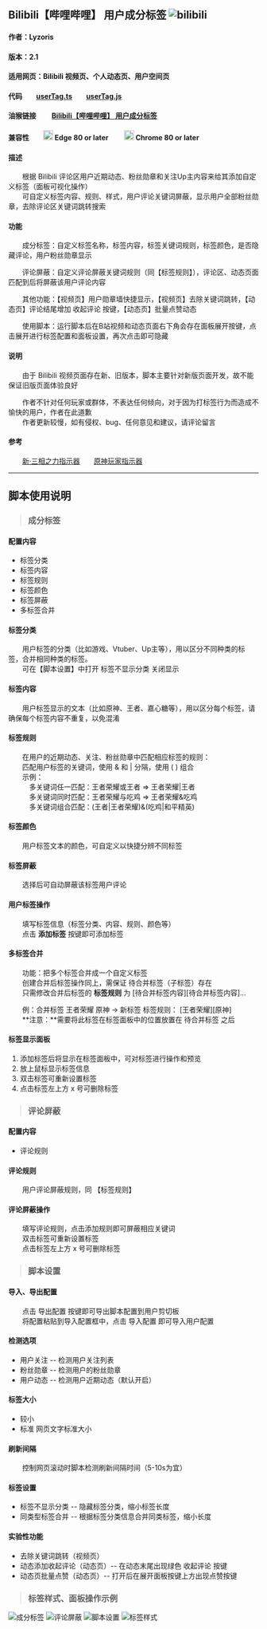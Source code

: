 ## Bilibili【哔哩哔哩】 用户成分标签 ![bilibili](https://experiments.sparanoid.net/favicons/v2/www.bilibili.com.ico)

#### 作者：Lyzoris
#### 版本：2.1
#### 适用网页：Bilibili 视频页、个人动态页、用户空间页   
#### 代码&ensp;&ensp;&ensp;&ensp;[**userTag.ts**](https://github.com/lyzoris/BilibiliComments-userTag/blob/main/userTag.ts)&ensp;&ensp;&ensp;&ensp;[**userTag.js**](https://github.com/lyzoris/BilibiliComments-userTag/blob/main/userTag.js)
#### 油猴链接  &ensp;&ensp;&ensp;&ensp;[Bilibili【哔哩哔哩】 用户成分标签](https://greasyfork.org/zh-CN/scripts/451354)
#### 兼容性&ensp;&ensp;&ensp;&ensp;<img src=https://greasyfork.org/vite/assets/edge.e54a3dc2.svg width=20 height=20> Edge 80 or later   &ensp;&ensp;&ensp;&ensp;<img src=https://greasyfork.org/vite/assets/chrome.1b5cb774.svg width=20 height=20> Chrome 80 or later 
#### 描述
&ensp;&ensp;&ensp;&ensp;根据 Bilibili 评论区用户近期动态、粉丝勋章和关注Up主内容来给其添加自定义标签（面板可视化操作）    
&ensp;&ensp;&ensp;&ensp;可自定义标签内容、规则、样式，用户评论关键词屏蔽，显示用户全部粉丝勋章，去除评论区关键词跳转搜索  

#### 功能
&ensp;&ensp;&ensp;&ensp;成分标签：自定义标签名称，标签内容，标签关键词规则，标签颜色，是否隐藏评论，用户粉丝勋章显示    

&ensp;&ensp;&ensp;&ensp;评论屏蔽：自定义评论屏蔽关键词规则（同【标签规则】），评论区、动态页面匹配到后将屏蔽该用户评论内容  

&ensp;&ensp;&ensp;&ensp;其他功能：【视频页】用户勋章墙快捷显示，【视频页】去除关键词跳转，【动态页】评论结尾增加 收起评论 按键，【动态页】批量点赞动态  

&ensp;&ensp;&ensp;&ensp;使用脚本：运行脚本后在B站视频和动态页面右下角会存在面板展开按键，点击展开进行标签配置和面板设置，再次点击即可隐藏  

#### 说明 
&ensp;&ensp;&ensp;&ensp;由于 Bilibili 视频页面存在新、旧版本，脚本主要针对新版页面开发，故不能保证旧版页面体验良好    
   
&ensp;&ensp;&ensp;&ensp;作者不针对任何玩家或群体，不表达任何倾向，对于因为打标签行为而造成不愉快的用户，作者在此道歉     
&ensp;&ensp;&ensp;&ensp;作者更新较慢，如有侵权、bug、任何意见和建议，请评论留言  

#### 参考  
&ensp;&ensp;&ensp;&ensp;[新·三相之力指示器](https://greasyfork.org/zh-CN/scripts/451150)&ensp;&ensp;&ensp;&ensp;[原神玩家指示器](https://greasyfork.org/zh-CN/scripts/450720)  

--------------------------
## 脚本使用说明

> ### 成分标签  

#### 配置内容  
- 标签分类 
- 标签内容 
- 标签规则 
- 标签颜色 
- 标签屏蔽
- 多标签合并  
   
#### 标签分类
&ensp;&ensp;&ensp;&ensp;用户标签的分类（比如游戏、Vtuber、Up主等），用以区分不同种类的标签，合并相同种类的标签。    
&ensp;&ensp;&ensp;&ensp;可在【脚本设置】中打开 标签不显示分类 关闭显示
#### 标签内容
&ensp;&ensp;&ensp;&ensp;用户标签显示的文本（比如原神、王者、嘉心糖等），用以区分每个标签，请确保每个标签内容不重复，以免混淆
#### 标签规则
&ensp;&ensp;&ensp;&ensp;在用户的近期动态、关注、粉丝勋章中匹配相应标签的规则：  
&ensp;&ensp;&ensp;&ensp;匹配用户标签的关键词，使用 & 和 | 分隔，使用 ( ) 组合  
&ensp;&ensp;&ensp;&ensp;示例：  
&ensp;&ensp;&ensp;&ensp;&ensp;&ensp;多关键词任一匹配：王者荣耀或王者 => 王者荣耀|王者   
&ensp;&ensp;&ensp;&ensp;&ensp;&ensp;多关键词同时匹配：王者荣耀与吃鸡 => 王者荣耀&吃鸡   
&ensp;&ensp;&ensp;&ensp;&ensp;&ensp;多关键词组合匹配：(王者|王者荣耀)&(吃鸡|和平精英)  
#### 标签颜色
&ensp;&ensp;&ensp;&ensp;用户标签文本的颜色，可自定义以快捷分辨不同标签
#### 标签屏蔽
&ensp;&ensp;&ensp;&ensp;选择后可自动屏蔽该标签用户评论
#### 用户标签操作
&ensp;&ensp;&ensp;&ensp;填写标签信息（标签分类、内容、规则、颜色等）  
&ensp;&ensp;&ensp;&ensp;点击 **添加标签** 按键即可添加标签  
#### 多标签合并
&ensp;&ensp;&ensp;&ensp;功能：把多个标签合并成一个自定义标签  
&ensp;&ensp;&ensp;&ensp;创建合并后标签操作同上，需保证 待合并标签（子标签）存在     
&ensp;&ensp;&ensp;&ensp;只需修改合并后标签的 **标签规则** 为 [待合并标签内容][待合并标签内容]... 
     
&ensp;&ensp;&ensp;&ensp;例：合并标签 王者荣耀 原神 -> 新标签 标签规则： [王者荣耀][原神]    
&ensp;&ensp;&ensp;&ensp;**注意：**需要将此标签在标签面板中的位置放置在 待合并标签 之后   
#### 标签显示面板
1. 添加标签后将显示在标签面板中，可对标签进行操作和预览 
2. 放上鼠标显示标签信息  
3. 双击标签可重新设置标签  
4. 点击标签左上方 x 号可删除标签  

> ### 评论屏蔽

#### 配置内容
- 评论规则

#### 评论规则
&ensp;&ensp;&ensp;&ensp;用户评论屏蔽规则，同 【标签规则】
#### 评论屏蔽操作
&ensp;&ensp;&ensp;&ensp;填写评论规则，点击添加规则即可屏蔽相应关键词  
&ensp;&ensp;&ensp;&ensp;双击标签可重新设置标签  
&ensp;&ensp;&ensp;&ensp;点击标签左上方 x 号可删除标签  
> ### 脚本设置

#### 导入、导出配置
&ensp;&ensp;&ensp;&ensp;点击 导出配置 按键即可导出脚本配置到用户剪切板  
&ensp;&ensp;&ensp;&ensp;将配置粘贴到导入配置框中，点击 导入配置 即可导入用户配置
#### 检测选项
- 用户关注 -- 检测用户关注列表
- 粉丝勋章 -- 检测用户的粉丝勋章
- 用户动态 -- 检测用户近期动态（默认开启）

#### 标签大小
- 较小 
- 标准 网页文字标准大小

#### 刷新间隔
&ensp;&ensp;&ensp;&ensp;控制网页滚动时脚本检测刷新间隔时间（5-10s为宜）
#### 标签设置
- 标签不显示分类 -- 隐藏标签分类，缩小标签长度
- 同类型标签合并 -- 根据标签分类信息合并同类标签，缩小长度

#### 实验性功能
- 去除关键词跳转（视频页）
- 动态添加收起评论（动态页）-- 在动态末尾出现绿色 收起评论 按键
- 动态页批量点赞（动态页）-- 打开后在展开面板按键上方出现点赞按键

> ### 标签样式、面板操作示例
![成分标签](https://github.com/lyzoris/BilibiliComments-userTag/blob/main/images/cf.png)
![评论屏蔽](https://github.com/lyzoris/BilibiliComments-userTag/blob/main/images/pl.png)
![脚本设置](https://github.com/lyzoris/BilibiliComments-userTag/blob/main/images/sz.png)
![标签样式](https://github.com/lyzoris/BilibiliComments-userTag/blob/main/images/标签样式.png)


